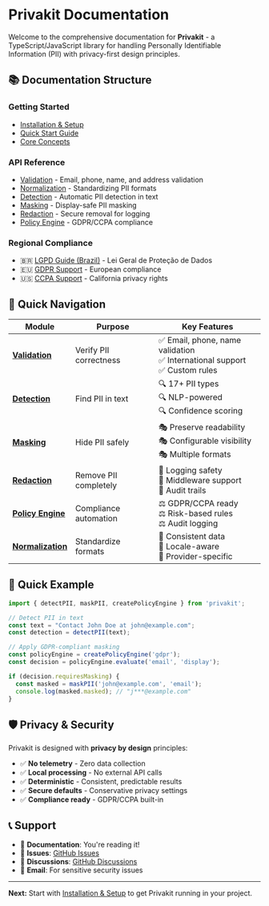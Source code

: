 # Privakit Documentation

Welcome to the comprehensive documentation for **Privakit** - a TypeScript/JavaScript library for handling Personally Identifiable Information (PII) with privacy-first design principles.

## 📚 Documentation Structure

### Getting Started
- [Installation & Setup](./installation.md)
- [Quick Start Guide](./quick-start.md)
- [Core Concepts](./core-concepts.md)

### API Reference
- [Validation](./validation.md) - Email, phone, name, and address validation
- [Normalization](./normalization.md) - Standardizing PII formats
- [Detection](./detection.md) - Automatic PII detection in text
- [Masking](./masking.md) - Display-safe PII masking
- [Redaction](./redaction.md) - Secure removal for logging
- [Policy Engine](./policy-engine.md) - GDPR/CCPA compliance

### Regional Compliance
- 🇧🇷 [LGPD Guide (Brazil)](./lgpd-brazil.md) - Lei Geral de Proteção de Dados
- 🇪🇺 [GDPR Support](./policy-engine.md#gdpr-policy-engine) - European compliance
- 🇺🇸 [CCPA Support](./policy-engine.md#ccpa-policy-engine) - California privacy rights

## 🔗 Quick Navigation

| Module | Purpose | Key Features |
|--------|---------|-------------|
| [**Validation**](./validation.md) | Verify PII correctness | ✅ Email, phone, name validation<br>✅ International support<br>✅ Custom rules |
| [**Detection**](./detection.md) | Find PII in text | 🔍 17+ PII types<br>🔍 NLP-powered<br>🔍 Confidence scoring |
| [**Masking**](./masking.md) | Hide PII safely | 🎭 Preserve readability<br>🎭 Configurable visibility<br>🎭 Multiple formats |
| [**Redaction**](./redaction.md) | Remove PII completely | 🚫 Logging safety<br>🚫 Middleware support<br>🚫 Audit trails |
| [**Policy Engine**](./policy-engine.md) | Compliance automation | ⚖️ GDPR/CCPA ready<br>⚖️ Risk-based rules<br>⚖️ Audit logging |
| [**Normalization**](./normalization.md) | Standardize formats | 🔧 Consistent data<br>🔧 Locale-aware<br>🔧 Provider-specific |

## 🚀 Quick Example

```typescript
import { detectPII, maskPII, createPolicyEngine } from 'privakit';

// Detect PII in text
const text = "Contact John Doe at john@example.com";
const detection = detectPII(text);

// Apply GDPR-compliant masking
const policyEngine = createPolicyEngine('gdpr');
const decision = policyEngine.evaluate('email', 'display');

if (decision.requiresMasking) {
  const masked = maskPII('john@example.com', 'email');
  console.log(masked.masked); // "j***@example.com"
}
```

## 🛡️ Privacy & Security

Privakit is designed with **privacy by design** principles:

- ✅ **No telemetry** - Zero data collection
- ✅ **Local processing** - No external API calls
- ✅ **Deterministic** - Consistent, predictable results
- ✅ **Secure defaults** - Conservative privacy settings
- ✅ **Compliance ready** - GDPR/CCPA built-in

## 📞 Support

- 📖 **Documentation**: You're reading it!
- 🐛 **Issues**: [GitHub Issues](https://github.com/maribeiromendes/privakit/issues)
- 💬 **Discussions**: [GitHub Discussions](https://github.com/maribeiromendes/privakit/discussions)
- 📧 **Email**: For sensitive security issues

---

**Next:** Start with [Installation & Setup](./installation.md) to get Privakit running in your project.